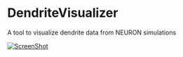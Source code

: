 DendriteVisualizer
==================

A tool to visualize dendrite data from NEURON simulations

[![ScreenShot](https://raw.github.com/GabLeRoux/WebMole/master/ressources/WebMole_Youtube_Video.png)](http://youtu.be/vt5fpE0bzSY)
